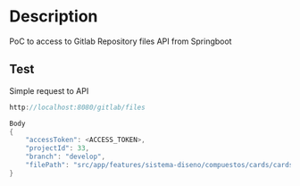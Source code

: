 # Description

PoC to access to Gitlab Repository files API from Springboot

## Test

Simple request to API

```java
http://localhost:8080/gitlab/files

Body
{
    "accessToken": <ACCESS_TOKEN>,    
    "projectId": 33,
    "branch": "develop",
    "filePath": "src/app/features/sistema-diseno/compuestos/cards/cards.component.ts"
}
```
